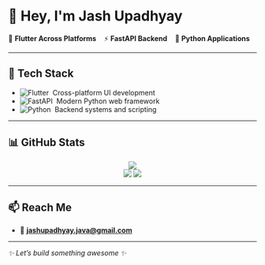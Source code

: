 # 👋 Hey, I'm Jash Upadhyay

🎯 **Flutter Across Platforms**&nbsp;&nbsp;&nbsp;&nbsp;⚡ **FastAPI Backend**&nbsp;&nbsp;&nbsp;&nbsp;🐍 **Python Applications**


---

## 🚀 Tech Stack

- ![Flutter](https://img.shields.io/badge/Flutter-02569B?style=flat&logo=flutter&logoColor=white) &nbsp;Cross-platform UI development  
- ![FastAPI](https://img.shields.io/badge/FastAPI-009688?style=flat&logo=fastapi&logoColor=white) &nbsp;Modern Python web framework  
- ![Python](https://img.shields.io/badge/Python-3776AB?style=flat&logo=python&logoColor=white) &nbsp;Backend systems and scripting

---

## 📊 GitHub Stats

<p align="center">
  <img src="https://github-profile-summary-cards.vercel.app/api/cards/profile-details?username=Tinker-Bits&theme=tokyonight" />
  <br/>
  <img src="https://github-profile-summary-cards.vercel.app/api/cards/repos-per-language?username=Tinker-Bits&theme=tokyonight" />
  <img src="https://github-profile-summary-cards.vercel.app/api/cards/most-commit-language?username=Tinker-Bits&theme=tokyonight" />
</p>

---

## 📫 Reach Me

- 📧 **jashupadhyay.java@gmail.com**

---

_✨ Let’s build something awesome ✨_
